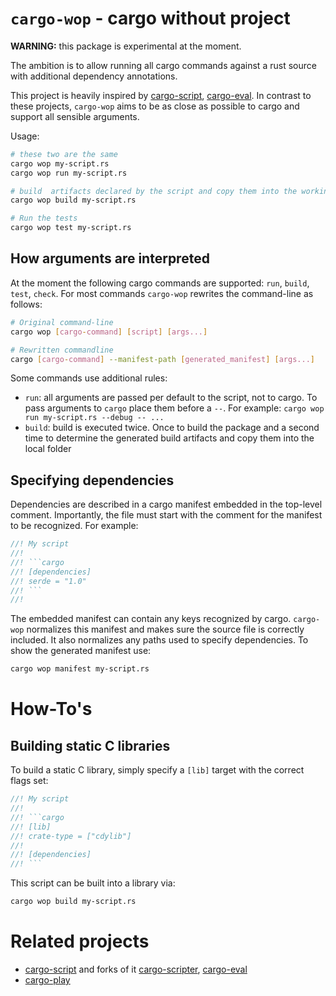 # `cargo-wop` - cargo without project

**WARNING:** this package is experimental at the moment.

The ambition is to allow running all cargo commands against a rust source with
additional dependency annotations. 

This project is heavily inspired by [cargo-script][cargo-script],
[cargo-eval][cargo-eval]. In contrast to these projects, `cargo-wop` aims to be
as close as possible to cargo and support all sensible arguments. 

Usage: 

```bash
# these two are the same
cargo wop my-script.rs
cargo wop run my-script.rs

# build  artifacts declared by the script and copy them into the working directory
cargo wop build my-script.rs

# Run the tests
cargo wop test my-script.rs
```
## How arguments are interpreted

At the moment the following cargo commands are supported: `run`, `build`,
`test`, `check`. For most commands `cargo-wop` rewrites the command-line as
follows:

```bash
# Original command-line
cargo wop [cargo-command] [script] [args...]

# Rewritten commandline
cargo [cargo-command] --manifest-path [generated_manifest] [args...]
```

Some commands use additional rules:

- `run`: all arguments are passed per default to the script, not to cargo. To
  pass arguments to `cargo` place them before a `--`. For example: `cargo wop
  run my-script.rs --debug -- ...`
- `build`: build is executed twice. Once to build the package and a second time
  to determine the generated build artifacts and copy them into the local
  folder

## Specifying dependencies

Dependencies are described in a cargo manifest embedded in the top-level
comment. Importantly, the file must start with the comment for the manifest to
be recognized. For example:

```rust
//! My script
//!
//! ```cargo
//! [dependencies]
//! serde = "1.0"
//! ```
//! 
```

The embedded manifest can contain any keys recognized by cargo. `cargo-wop`
normalizes this manifest and makes sure the source file is correctly included.
It also normalizes any paths used to specify dependencies. To show the generated
manifest use:

```bash
cargo wop manifest my-script.rs
```

# How-To's
## Building static C libraries

To build a static C library, simply specify a `[lib]` target with the correct
flags set:

```rust
//! My script
//!
//! ```cargo
//! [lib]
//! crate-type = ["cdylib"]
//! 
//! [dependencies]
//! ```
```

This script can be built into a library via:

```bash
cargo wop build my-script.rs
```

# Related projects

- [cargo-script][cargo-script] and forks of it [cargo-scripter][cargo-scripter],
  [cargo-eval][cargo-eval]
- [cargo-play][cargo-play]

[cargo-script]: https://github.com/DanielKeep/cargo-script
[cargo-eval]: https://github.com/reitermarkus/cargo-eval
[cargo-play]: https://crates.io/crates/cargo-play
[cargo-scripter]: https://crates.io/crates/cargo-scripter